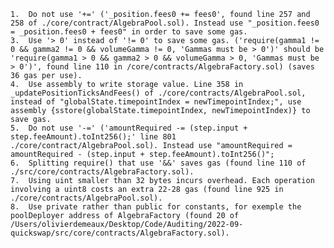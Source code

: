     1.  Do not use '+=' ('_position.fees0 += fees0', found line 257 and 258 of ./core/contract/AlgebraPool.sol). Instead use "_position.fees0 = _position.fees0 + fees0" in order to save some gas.
    3.  Use '> 0' instead of '!= 0' to save some gas. ('require(gamma1 != 0 && gamma2 != 0 && volumeGamma != 0, 'Gammas must be > 0')' should be 'require(gamma1 > 0 && gamma2 > 0 && volumeGamma > 0, 'Gammas must be > 0')', found line 110 in /core/contracts/AlgebraFactory.sol) (saves 36 gas per use).
    4.  Use assembly to write storage value. Line 358 in _updatePositionTicksAndFees() of ./core/contracts/AlgebraPool.sol, instead of "globalState.timepointIndex = newTimepointIndex;", use  assembly {sstore(globalState.timepointIndex, newTimepointIndex)} to save gas.
    5.  Do not use '-=' ('amountRequired -= (step.input + step.feeAmount).toInt256();' line 801 ./core/contract/AlgebraPool.sol). Instead use "amountRequired = amountRequired - (step.input + step.feeAmount).toInt256()";
    6.  Splitting require() that use '&&' saves gas (found line 110 of ./src/core/contracts/AlgebraFactory.sol).
    7.  Using uint smaller than 32 bytes incurs overhead. Each operation involving a uint8 costs an extra 22-28 gas (found line 925 in ./core/contracts/AlgebraPool.sol).
    8.  Use private rather than public for constants, for exemple the poolDeployer address of AlgebraFactory (found 20 of /Users/olivierdemeaux/Desktop/Code/Auditing/2022-09-quickswap/src/core/contracts/AlgebraFactory.sol).